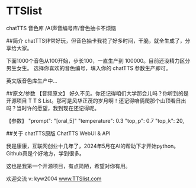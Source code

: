 # TTSlist
chatTTS 音色库 /AI声音编号库/音色抽卡不烦恼


##简介
chatTTS非常好玩，但音色抽卡我花了好多时间，干脆，就全生成了，分享给大家。

下面1000个音色从100开始，步长100，一直生产到 100000。目前还没精力区分男生女生。 选择你喜欢的音色编号，填入你的 chatTTS 参数生产即可。

英文版音色库生产中...


##原文/参数
【音频原文】
好久不见。你还记得咱们大学那会儿吗？你听到的是开源项目 T T S List。那可是风华正茂的岁月啊！还记得咱俩爬那个山顶看日出吗？当时许的愿望，我到现在还记得呢。

【参数】
"prompt": "[oral_5]"
"temperature": 0.3
"top_p": 0.7
"top_k": 20,


##关于
chatTTS原版
ChatTTS WebUI & API


我是康康，互联网创业十几年了，2024年5月在AI的帮助下才开始python。
Github真是个好地方，学到很多。

这也是我第一个开源项目，有点简陋，希望对你有用。

欢迎交流 v: kyw2004
www.TTSlist.com

